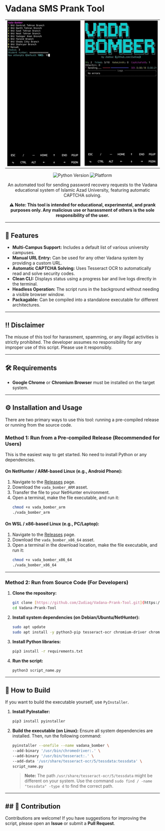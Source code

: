 # Vadana SMS Prank Tool

<div align="center">
  <table>
    <tr>
      <td><img src="https://raw.githubusercontent.com/Zudiaq/Vadana-Prank-Tool/main/menu.jpg" alt="Menu Selection" width="350"></td>
      <td><img src="https://raw.githubusercontent.com/Zudiaq/Vadana-Prank-Tool/main/prog.jpg" alt="Progress View" width="350"></td>
    </tr>
  </table>
</div>

<div align="center">

![Python Version](https://img.shields.io/badge/python-3.9+-blue.svg)
![Platform](https://img.shields.io/badge/platform-Linux%20|%20Windows%20(WSL)-orange)

An automated tool for sending password recovery requests to the Vadana educational system of Islamic Azad University, featuring automatic CAPTCHA solving.

**⚠️ Note: This tool is intended for educational, experimental, and prank purposes only. Any malicious use or harassment of others is the sole responsibility of the user.**

</div>

---

## 🚀 Features

-   **Multi-Campus Support:** Includes a default list of various university campuses.
-   **Manual URL Entry:** Can be used for any other Vadana system by providing a custom URL.
-   **Automatic CAPTCHA Solving:** Uses Tesseract OCR to automatically read and solve security codes.
-   **Clean CLI:** Displays status using a progress bar and live logs directly in the terminal.
-   **Headless Operation:** The script runs in the background without needing a visible browser window.
-   **Packagable:** Can be compiled into a standalone executable for different architectures.

---

## ‼️ Disclaimer

The misuse of this tool for harassment, spamming, or any illegal activities is strictly prohibited. The developer assumes no responsibility for any improper use of this script. Please use it responsibly.

---

## 🛠️ Requirements

-   **Google Chrome** or **Chromium Browser** must be installed on the target system.

---

## ⚙️ Installation and Usage

There are two primary ways to use this tool: running a pre-compiled release or running from the source code.

### Method 1: Run from a Pre-compiled Release (Recommended for Users)

This is the easiest way to get started. No need to install Python or any dependencies.

#### **On NetHunter / ARM-based Linux (e.g., Android Phone):**

1.  Navigate to the [Releases](https://github.com/Zudiaq/Vadana-Prank-Tool/releases) page.
2.  Download the `vada_bomber_ARM` asset.
3.  Transfer the file to your NetHunter environment.
4.  Open a terminal, make the file executable, and run it:
    ```bash
    chmod +x vada_bomber_arm
    ./vada_bomber_arm
    ```

#### **On WSL / x86-based Linux (e.g., PC/Laptop):**

1.  Navigate to the [Releases](https://github.com/Zudiaq/Vadana-Prank-Tool/releases) page.
2.  Download the `vada_bomber_x86_64` asset.
3.  Open a terminal in the download location, make the file executable, and run it:
    ```bash
    chmod +x vada_bomber_x86_64
    ./vada_bomber_x86_64
    ```

---

### Method 2: Run from Source Code (For Developers)

1.  **Clone the repository:**
    ```bash
    git clone [https://github.com/Zudiaq/Vadana-Prank-Tool.git](https://github.com/Zudiaq/Vadana-Prank-Tool.git)
    cd Vadana-Prank-Tool
    ```

2.  **Install system dependencies (on Debian/Ubuntu/NetHunter):**
    ```bash
    sudo apt update
    sudo apt install -y python3-pip tesseract-ocr chromium-driver chromium-browser
    ```

3.  **Install Python libraries:**
    ```bash
    pip3 install -r requirements.txt
    ```

4.  **Run the script:**
    ```bash
    python3 script_name.py
    ```

---

## 🔧 How to Build

If you want to build the executable yourself, use `PyInstaller`.

1.  **Install PyInstaller:**
    ```bash
    pip3 install pyinstaller
    ```

2.  **Build the executable (on Linux):**
    Ensure all system dependencies are installed. Then, run the following command:
    ```bash
    pyinstaller --onefile --name vadana_bomber \
    --add-binary '/usr/bin/chromedriver:.' \
    --add-binary '/usr/bin/tesseract:.' \
    --add-data '/usr/share/tesseract-ocr/5/tessdata:tessdata' \
    script_name.py
    ```
    > **Note:** The path `/usr/share/tesseract-ocr/5/tessdata` might be different on your system. Use the command `sudo find / -name "tessdata" -type d` to find the correct path.

---

## ## 🤝 Contribution

Contributions are welcome! If you have suggestions for improving the script, please open an **Issue** or submit a **Pull Request**.
